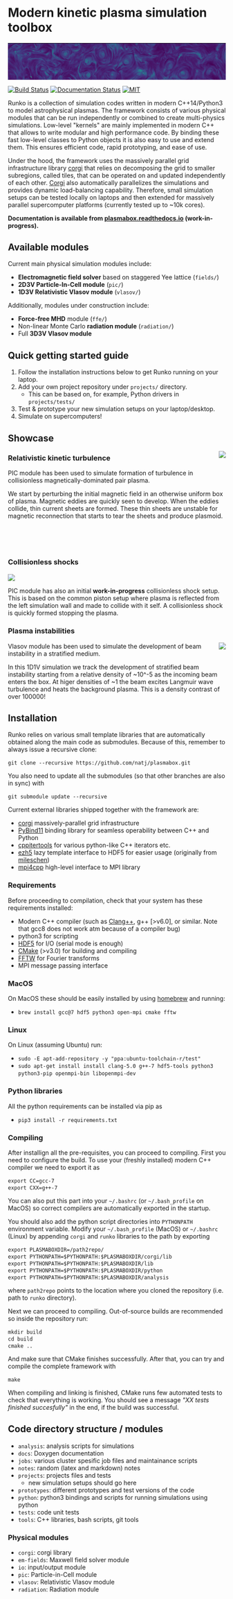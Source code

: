 # Modern kinetic plasma simulation toolbox
<img align="top" src="notes/header.png">

[![Build Status](https://travis-ci.com/natj/plasmabox.svg?branch=master)](https://travis-ci.com/natj/plasmabox) [![Documentation Status](https://readthedocs.org/projects/plasmabox/badge/?version=latest)](https://plasmabox.readthedocs.io/en/latest/?badge=latest) [![MIT](https://badges.frapsoft.com/os/mit/mit.svg?v=102)](https://github.com/natj/plasmabox/LICENSE) 

Runko is a collection of simulation codes written in modern C++14/Python3 to model astrophysical plasmas. The framework consists of various physical modules that can be run independently or combined to create multi-physics simulations. Low-level "kernels" are mainly implemented in modern C++ that allows to write modular and high performance code. By binding these fast low-level classes to Python objects it is also easy to use and extend them. This ensures efficient code, rapid prototyping, and ease of use.

Under the hood, the framework uses the massively parallel grid infrastructure library [corgi](https://github.com/natj/corgi) that relies on decomposing the grid to smaller subregions, called tiles, that can be operated on and updated independently of each other. [Corgi](https://github.com/natj/corgi) also automatically parallelizes the simulations and provides dynamic load-balancing capability. Therefore, small simulation setups can be tested locally on laptops and then extended for massively parallel supercomputer platforms (currently tested up to ~10k cores).

**Documentation is available from [plasmabox.readthedocs.io](https://plasmabox.readthedocs.io/en/latest/?badge=latest) (work-in-progress).**


## Available modules
Current main physical simulation modules include:
- **Electromagnetic field solver** based on staggered Yee lattice (`fields/`)
- **2D3V Particle-In-Cell module** (`pic/`)
- **1D3V Relativistic Vlasov module** (`vlasov/`)

Additionally, modules under construction include:
- **Force-free MHD** module (`ffe/`)
- Non-linear Monte Carlo **radiation module** (`radiation/`)
- Full **3D3V Vlasov module**


## Quick getting started guide
1) Follow the installation instructions below to get Runko running on your laptop.
2) Add your own project repository under `projects/` directory.
	- This can be based on, for example, Python drivers in `projects/tests/`
3) Test & prototype your new simulation setups on your laptop/desktop.
4) Simulate on supercomputers!

## Showcase
<img align="right" src="https://cdn.jsdelivr.net/gh/natj/pb-utilities@master/movies/turb_small.gif">	

### Relativistic kinetic turbulence 	
PIC module has been used to simulate formation of turbulence in collisionless magnetically-dominated pair plasma.

We start by perturbing the initial magnetic field in an otherwise uniform box of plasma. Magnetic eddies are quickly seen to develop. When the eddies collide, thin current sheets are formed. These thin sheets are unstable for magnetic reconnection that starts to tear the sheets and produce plasmoid.

</br>
</br>
</br>

### Collisionless shocks
<img align="center" src="https://cdn.jsdelivr.net/gh/natj/pb-utilities@master/movies/shock.gif">

PIC module has also an initial **work-in-progress** collisionless shock setup. This is based on the common piston setup where plasma is reflected from the left simulation wall and made to collide with it self. A collisionless shock is quickly formed stopping the plasma.


### Plasma instabilities

<img align="right" src="https://cdn.jsdelivr.net/gh/natj/pb-utilities@master/movies/beam.gif">	

Vlasov module has been used to simulate the development of beam instability in a stratified medium. 

In this 1D1V simulation we track the development of stratified beam instability starting from a relative density of ~10^-5 as the incoming beam enters the box. At higer densities of ~1 the beam excites Langmuir wave turbulence and heats the background plasma. This is a density contrast of over 100000!


## Installation

Runko relies on various small template libraries that are automatically obtained along the main code as submodules. Because of this, remember to always issue a recursive clone:
```
git clone --recursive https://github.com/natj/plasmabox.git
```
You also need to update all the submodules (so that other branches are also in sync) with
```
git submodule update --recursive
```
Current external libraries shipped together with the framework are:
- [corgi](https://github.com/natj/corgi) massively-parallel grid infrastructure
- [PyBind11](https://github.com/https://github.com/pybind/pybind11) binding library for seamless operability between C++ and Python
- [cppitertools](https://github.com/ryanhaining/cppitertools) for various python-like C++ iterators etc.
- [ezh5](https://github.com/natj/ezh5) lazy template interface to HDF5 for easier usage (originally from [mileschen](https://github.com/mileschen360/ezh5))
- [mpi4cpp](https://github.com/natj/mpi4cpp) high-level interface to MPI library


### Requirements
Before proceeding to compilation, check that your system has these requirements installed:
- Modern C++ compiler (such as [Clang++](https://clang.llvm.org/), g++ [>v6.0], or similar. Note that gcc8 does not work atm because of a compiler bug)
- python3 for scripting
- [HDF5](https://support.hdfgroup.org/HDF5/) for I/O (serial mode is enough)
- [CMake](https://cmake.org/) (>v3.0) for building and compiling
- [FFTW](http://www.fftw.org/) for Fourier transforms
- MPI message passing interface


### MacOS
On MacOS these should be easily installed by using [homebrew](https://brew.sh/) and running:
- `brew install gcc@7 hdf5 python3 open-mpi cmake fftw`

### Linux
On Linux (assuming Ubuntu) run:
- `sudo -E apt-add-repository -y "ppa:ubuntu-toolchain-r/test"`
- `sudo apt-get install install clang-5.0 g++-7 hdf5-tools python3 python3-pip openmpi-bin libopenmpi-dev`

### Python libraries
All the python requirements can be installed via pip as
- `pip3 install -r requirements.txt`



### Compiling
After installign all the pre-requisites, you can proceed to compiling. First you need to configure the build. To use your (freshly installed) modern C++ compiler we need to export it as
```
export CC=gcc-7
export CXX=g++-7
```
You can also put this part into your `~/.bashrc` (or `~/.bash_profile` on MacOS) so correct compilers are automatically exported in the startup.

You should also add the python script directories into `PYTHONPATH` environment variable. Modify your `~/.bash_profile` (MacOS) or `~/.bashrc` (Linux) by appending `corgi` and `runko` libraries to the path by exporting
```
export PLASMABOXDIR=/path2repo/
export PYTHONPATH=$PYTHONPATH:$PLASMABOXDIR/corgi/lib
export PYTHONPATH=$PYTHONPATH:$PLASMABOXDIR/lib
export PYTHONPATH=$PYTHONPATH:$PLASMABOXDIR/python
export PYTHONPATH=$PYTHONPATH:$PLASMABOXDIR/analysis
```
where `path2repo` points to the location where you cloned the repository (i.e. path to `runko` directory).

Next we can proceed to compiling. Out-of-source builds are recommended so inside the repository run:
```
mkdir build
cd build
cmake ..
```
And make sure that CMake finishes successfully. After that, you can try and compile the complete framework with
```
make
```

When compiling and linking is finished, CMake runs few automated tests to check that everything is working. You should see a message *"XX tests finished succesfully"* in the end, if the build was successful.


## Code directory structure / modules
- `analysis`: analysis scripts for simulations
- `docs`: Doxygen documentation
- `jobs`: various cluster spesific job files and maintainance scripts
- `notes`: random (latex and markdown) notes 
- `projects`: projects files and tests
    - new simulation setups should go here
- `prototypes`: different prototypes and test versions of the code
- `python`: python3 bindings and scripts for running simulations using python
- `tests`: code unit tests
- `tools`: C++ libraries, bash scripts, git tools

### Physical modules
- `corgi`: corgi library
- `em-fields`: Maxwell field solver module
- `io`: input/output module
- `pic`: Particle-in-Cell module
- `vlasov`: Relativistic Vlasov module
- `radiation`: Radiation module 


